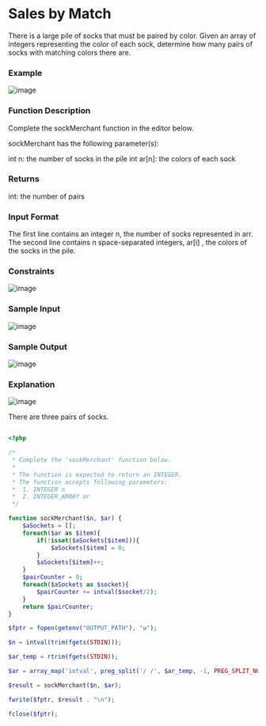 # Sales by Match

There is a large pile of socks that must be paired by color. Given an array of integers representing the color of each sock, determine how many pairs of socks with matching colors there are.

### Example

![image](https://user-images.githubusercontent.com/23621801/185018756-fa7ff7d4-4f5d-403c-983c-038d9f2cc2df.png)

### Function Description

Complete the sockMerchant function in the editor below.

sockMerchant has the following parameter(s):

int n: the number of socks in the pile
int ar[n]: the colors of each sock

### Returns

int: the number of pairs


### Input Format

The first line contains an integer n, the number of socks represented in arr.
The second line contains n space-separated integers, ar[i] , the colors of the socks in the pile.

### Constraints

![image](https://user-images.githubusercontent.com/23621801/185019425-a7f60b91-5e87-48bb-b42b-18c24b2f73fb.png)


### Sample Input

![image](https://user-images.githubusercontent.com/23621801/185019603-e7c9adf0-d901-4810-946f-c5434ee0cd39.png)


### Sample Output

![image](https://user-images.githubusercontent.com/23621801/185019643-8c632efd-044f-4f46-a2ee-c10d721deb03.png)

### Explanation

![image](https://user-images.githubusercontent.com/23621801/185019716-d074ad21-353d-47a6-9522-875462e1770a.png)

There are three pairs of socks.


```php

<?php

/*
 * Complete the 'sockMerchant' function below.
 *
 * The function is expected to return an INTEGER.
 * The function accepts following parameters:
 *  1. INTEGER n
 *  2. INTEGER_ARRAY ar
 */

function sockMerchant($n, $ar) {
    $aSockets = [];
    foreach($ar as $item){
        if(!isset($aSockets[$item])){
            $aSockets[$item] = 0;
        }
        $aSockets[$item]++;
    }
    $pairCounter = 0;
    foreach($aSockets as $socket){
        $pairCounter += intval($socket/2);
    }
    return $pairCounter;
}

$fptr = fopen(getenv("OUTPUT_PATH"), "w");

$n = intval(trim(fgets(STDIN)));

$ar_temp = rtrim(fgets(STDIN));

$ar = array_map('intval', preg_split('/ /', $ar_temp, -1, PREG_SPLIT_NO_EMPTY));

$result = sockMerchant($n, $ar);

fwrite($fptr, $result . "\n");

fclose($fptr);


```

